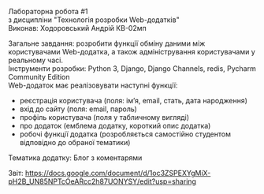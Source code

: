 Лабораторна робота #1 <br/>
з дисципліни "Технологія розробки Web-додатків" <br/>
Виконав: Ходоровський Андрій КВ-02мп <br/>
 
Загальне завдання: розробити функції обміну даними між користувачами Web-додатка, а також адміністрування користувачами у реальному часі.<br/>
Інструменти розробки: Python 3, Django, Django Channels, redis, Pycharm Community Edition <br/>
Web-додаток має реалізовувати наступні функції:
- реєстрація користувача (поля: ім’я, email, стать, дата народження)  
- вхід до сайту (поля: email, пароль)  
- профіль користувача (поля у табличному вигляді)  
- про додаток (емблема додатку, короткий опис додатка)  
- робочі функції додатка (розробляється самостійно студентом відповідно до обраної тематики) 

Тематика додатку: Блог з коментарями 

Звіт: https://docs.google.com/document/d/1oc3ZSPEXYgMiX-pH2B_UN85NPTcOeARcc2h87UONYSY/edit?usp=sharing <br/>